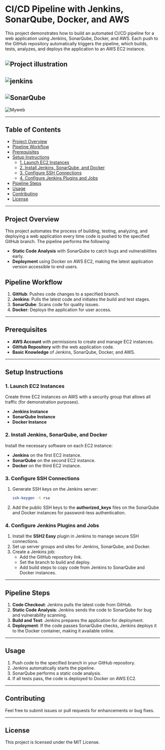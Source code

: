 
# CI/CD Pipeline with Jenkins, SonarQube, Docker, and AWS

This project demonstrates how to build an automated CI/CD pipeline for a web application using Jenkins, SonarQube, Docker, and AWS. Each push to the GitHub repository automatically triggers the pipeline, which builds, tests, analyzes, and deploys the application to an AWS EC2 instance.

![Project illustration](https://github.com/user-attachments/assets/442613de-5ffc-4649-ae1d-787c929827c0)
---
![jenkins](https://github.com/user-attachments/assets/3cc4e279-9ac7-4fce-8c8a-d8bfa43bd1cc)
---
![SonarQube](https://github.com/user-attachments/assets/0ec5c3e2-39f0-419b-a3c2-4f53b30694e7)
---
![Myweb](https://github.com/user-attachments/assets/f343dd84-b133-4c15-9f26-31283adf7ae2)




---

## Table of Contents
- [Project Overview](#project-overview)
- [Pipeline Workflow](#pipeline-workflow)
- [Prerequisites](#prerequisites)
- [Setup Instructions](#setup-instructions)
  - [1. Launch EC2 Instances](#1-launch-ec2-instances)
  - [2. Install Jenkins, SonarQube, and Docker](#2-install-jenkins-sonarqube-and-docker)
  - [3. Configure SSH Connections](#3-configure-ssh-connections)
  - [4. Configure Jenkins Plugins and Jobs](#4-configure-jenkins-plugins-and-jobs)
- [Pipeline Steps](#pipeline-steps)
- [Usage](#usage)
- [Contributing](#contributing)
- [License](#license)

---

## Project Overview

This project automates the process of building, testing, analyzing, and deploying a web application every time code is pushed to the specified GitHub branch. The pipeline performs the following:

- **Static Code Analysis** with SonarQube to catch bugs and vulnerabilities early.
- **Deployment** using Docker on AWS EC2, making the latest application version accessible to end users.

## Pipeline Workflow

1. **GitHub**: Pushes code changes to a specified branch.
2. **Jenkins**: Pulls the latest code and initiates the build and test stages.
3. **SonarQube**: Scans code for quality issues.
4. **Docker**: Deploys the application for user access.

---

## Prerequisites

- **AWS Account** with permissions to create and manage EC2 instances.
- **GitHub Repository** with the web application code.
- **Basic Knowledge** of Jenkins, SonarQube, Docker, and AWS.

---

## Setup Instructions

### 1. Launch EC2 Instances

Create three EC2 instances on AWS with a security group that allows all traffic (for demonstration purposes).

- **Jenkins Instance**
- **SonarQube Instance**
- **Docker Instance**

### 2. Install Jenkins, SonarQube, and Docker

Install the necessary software on each EC2 instance:

- **Jenkins** on the first EC2 instance.
- **SonarQube** on the second EC2 instance.
- **Docker** on the third EC2 instance.

### 3. Configure SSH Connections

1. Generate SSH keys on the Jenkins server:
   ```bash
   ssh-keygen -t rsa
   ```
2. Add the public SSH keys to the **authorized_keys** files on the SonarQube and Docker instances for password-less authentication.

### 4. Configure Jenkins Plugins and Jobs

1. Install the **SSH2 Easy** plugin in Jenkins to manage secure SSH connections.
2. Set up server groups and sites for Jenkins, SonarQube, and Docker.
3. Create a Jenkins job:
   - Add the GitHub repository link.
   - Set the branch to build and deploy.
   - Add build steps to copy code from Jenkins to SonarQube and Docker instances.

---

## Pipeline Steps

1. **Code Checkout**: Jenkins pulls the latest code from GitHub.
2. **Static Code Analysis**: Jenkins sends the code to SonarQube for bug and vulnerability scanning.
3. **Build and Test**: Jenkins prepares the application for deployment.
4. **Deployment**: If the code passes SonarQube checks, Jenkins deploys it to the Docker container, making it available online.

---

## Usage

1. Push code to the specified branch in your GitHub repository.
2. Jenkins automatically starts the pipeline.
3. SonarQube performs a static code analysis.
4. If all tests pass, the code is deployed to Docker on AWS EC2.

---

## Contributing

Feel free to submit issues or pull requests for enhancements or bug fixes.

---

## License

This project is licensed under the MIT License.
